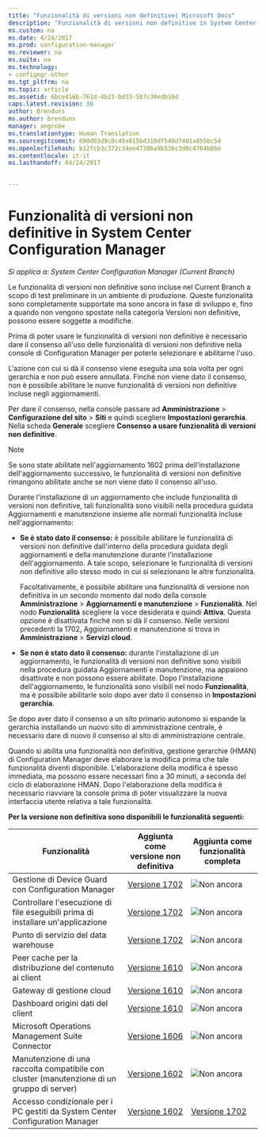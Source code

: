 ```yaml
---
title: "Funzionalità di versioni non definitive| Microsoft Docs"
description: "Funzionalità di versioni non definitive in System Center Configuration Manager"
ms.custom: na
ms.date: 4/24/2017
ms.prod: configuration-manager
ms.reviewer: na
ms.suite: na
ms.technology:
- configmgr-other
ms.tgt_pltfrm: na
ms.topic: article
ms.assetid: 6bce416b-761d-4b23-bd33-5b7c30edb10d
caps.latest.revision: 36
author: Brenduns
ms.author: brenduns
manager: angrobe
ms.translationtype: Human Translation
ms.sourcegitcommit: 690d03d9c8c49a815bd318df549d7401a855bc5d
ms.openlocfilehash: b12fcb3c372c34ee47306a9b536c3d0c4764b8be
ms.contentlocale: it-it
ms.lasthandoff: 04/24/2017


---
```

# <a name="pre-release-features-in-system-center-configuration-manager"></a>Funzionalità di versioni non definitive in System Center Configuration Manager
*Si applica a: System Center Configuration Manager (Current Branch)*

Le funzionalità di versioni non definitive sono incluse nel Current Branch a scopo di test preliminare in un ambiente di produzione. Queste funzionalità sono completamente supportate ma sono ancora in fase di sviluppo e, fino a quando non vengono spostate nella categoria Versioni non definitive, possono essere soggette a modifiche.

 Prima di poter usare le funzionalità di versioni non definitive è necessario dare il consenso all'uso delle funzionalità di versioni non definitive nella console di Configuration Manager per poterle selezionare e abilitarne l'uso.  

L'azione con cui si dà il consenso viene eseguita una sola volta per ogni gerarchia e non può essere annullata. Finché non viene dato il consenso, non è possibile abilitare le nuove funzionalità di versioni non definitive incluse negli aggiornamenti.

Per dare il consenso, nella console passare ad **Amministrazione** > **Configurazione del sito** > **Siti** e quindi scegliere **Impostazioni gerarchia**. Nella scheda **Generale** scegliere **Consenso a usare funzionalità di versioni non definitive**.

 > [!NOTE]
 > Se sono state abilitate nell'aggiornamento 1602 prima dell'installazione dell'aggiornamento successivo, le funzionalità di versioni non definitive rimangono abilitate anche se non viene dato il consenso all'uso.

Durante l'installazione di un aggiornamento che include funzionalità di versioni non definitive, tali funzionalità sono visibili nella procedura guidata Aggiornamenti e manutenzione insieme alle normali funzionalità incluse nell'aggiornamento:
  - **Se è stato dato il consenso:** è possibile abilitare le funzionalità di versioni non definitive dall'interno della procedura guidata degli aggiornamenti e della manutenzione durante l'installazione dell'aggiornamento. A tale scopo, selezionare le funzionalità di versioni non definitive allo stesso modo in cui si selezionano le altre funzionalità.     

    Facoltativamente, è possibile abilitare una funzionalità di versione non definitiva in un secondo momento dal nodo della console **Amministrazione** > **Aggiornamenti e manutenzione** > **Funzionalità**. Nel nodo **Funzionalità** scegliere la voce desiderata e quindi **Attiva**. Questa opzione è disattivata finché non si dà il consenso. Nelle versioni precedenti la 1702, Aggiornamenti e manutenzione si trova in **Amministrazione** > **Servizi cloud**.
  -   **Se non è stato dato il consenso:** durante l'installazione di un aggiornamento, le funzionalità di versioni non definitive sono visibili nella procedura guidata Aggiornamenti e manutenzione, ma appaiono disattivate e non possono essere abilitate. Dopo l'installazione dell'aggiornamento, le funzionalità sono visibili nel nodo **Funzionalità**, ma è possibile abilitarle solo dopo aver dato il consenso in **Impostazioni gerarchia**.

Se dopo aver dato il consenso a un sito primario autonomo si espande la gerarchia installando un nuovo sito di amministrazione centrale, è necessario dare di nuovo il consenso al sito di amministrazione centrale.

 Quando si abilita una funzionalità non definitiva, gestione gerarchie (HMAN) di Configuration Manager deve elaborare la modifica prima che tale funzionalità diventi disponibile. L'elaborazione della modifica è spesso immediata, ma possono essere necessari fino a 30 minuti, a seconda del ciclo di elaborazione HMAN. Dopo l'elaborazione della modifica è necessario riavviare la console prima di poter visualizzare la nuova interfaccia utente relativa a tale funzionalità.

**Per la versione non definitiva sono disponibili le funzionalità seguenti:**

 |Funzionalità          |Aggiunta come versione non definitiva | Aggiunta come funzionalità completa|  
|------------------|---------------------|---------------------|
| Gestione di Device Guard con Configuration Manager |  [Versione 1702](/sccm/protect/deploy-use/use-device-guard-with-configuration-manager)|![Non ancora](media/83c5d168-8faf-4e8e-920b-528e3c43ffd4.gif)|
| Controllare l'esecuzione di file eseguibili prima di installare un'applicazione  |   [Versione 1702](/sccm/apps/deploy-use/deploy-applications#how-to-check-for-running-executable-files-before-installing-an-application) |![Non ancora](media/83c5d168-8faf-4e8e-920b-528e3c43ffd4.gif)|
| Punto di servizio del data warehouse  |  [Versione 1702](/sccm/core/servers/manage/data-warehouse) |![Non ancora](media/83c5d168-8faf-4e8e-920b-528e3c43ffd4.gif)|
| Peer cache per la distribuzione del contenuto ai client |  [Versione 1610](/sccm/core/plan-design/hierarchy/client-peer-cache) |![Non ancora](media/83c5d168-8faf-4e8e-920b-528e3c43ffd4.gif)|
| Gateway di gestione cloud |  [Versione 1610](/sccm/core/clients/manage/plan-cloud-management-gateway) |![Non ancora](media/83c5d168-8faf-4e8e-920b-528e3c43ffd4.gif)|
| Dashboard origini dati del client |  [Versione 1610](/sccm/core/servers/deploy/configure/monitor-content-you-have-distributed#client-data-sources-dashboard) |![Non ancora](media/83c5d168-8faf-4e8e-920b-528e3c43ffd4.gif)|
| Microsoft Operations Management Suite Connector  | [Versione 1606](../../../core/clients/manage/sync-data-microsoft-operations-management-suite.md) |![Non ancora](media/83c5d168-8faf-4e8e-920b-528e3c43ffd4.gif)|
| Manutenzione di una raccolta compatibile con cluster (manutenzione di un gruppo di server)| [Versione 1602](../../../core/get-started/capabilities-in-technical-preview-1605.md#BKMK_ServerGroups)|![Non ancora](media/83c5d168-8faf-4e8e-920b-528e3c43ffd4.gif)|
|Accesso condizionale per i PC gestiti da System Center Configuration Manager | [Versione 1602](../../../protect/deploy-use/manage-access-to-o365-services-for-pcs-managed-by-sccm.md)     | [Versione 1702](/sccm/mdm/deploy-use/manage-access-to-services)                     |

